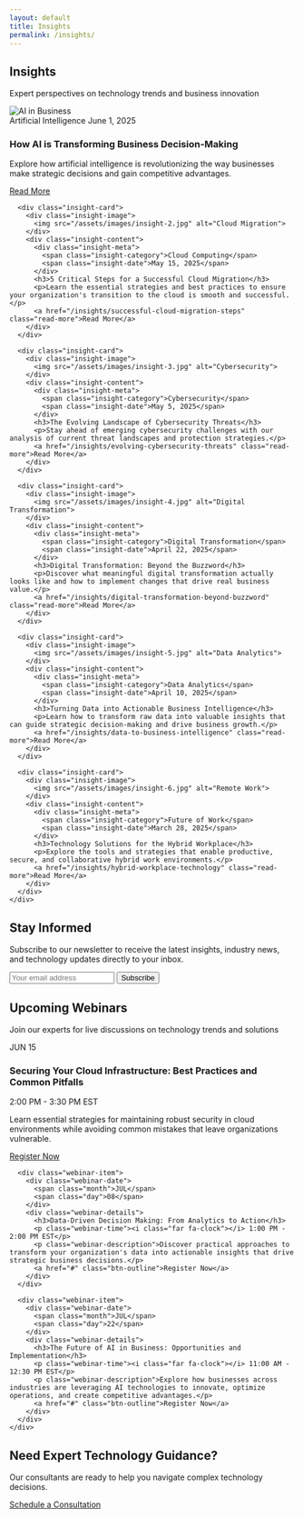 ```yaml
---
layout: default
title: Insights
permalink: /insights/
---
```


<section class="page-header">
  <div class="container">
    <div class="page-header-content">
      <h1>Insights</h1>
      <p>Expert perspectives on technology trends and business innovation</p>
    </div>
  </div>
</section>

<section class="insights-section">
  <div class="container">
    <div class="insights-grid">
      <div class="insight-card">
        <div class="insight-image">
          <img src="/assets/images/insight-1.jpg" alt="AI in Business">
        </div>
        <div class="insight-content">
          <div class="insight-meta">
            <span class="insight-category">Artificial Intelligence</span>
            <span class="insight-date">June 1, 2025</span>
          </div>
          <h3>How AI is Transforming Business Decision-Making</h3>
          <p>Explore how artificial intelligence is revolutionizing the way businesses make strategic decisions and gain competitive advantages.</p>
          <a href="/insights/ai-transforming-business-decisions" class="read-more">Read More</a>
        </div>
      </div>
      
      <div class="insight-card">
        <div class="insight-image">
          <img src="/assets/images/insight-2.jpg" alt="Cloud Migration">
        </div>
        <div class="insight-content">
          <div class="insight-meta">
            <span class="insight-category">Cloud Computing</span>
            <span class="insight-date">May 15, 2025</span>
          </div>
          <h3>5 Critical Steps for a Successful Cloud Migration</h3>
          <p>Learn the essential strategies and best practices to ensure your organization's transition to the cloud is smooth and successful.</p>
          <a href="/insights/successful-cloud-migration-steps" class="read-more">Read More</a>
        </div>
      </div>
      
      <div class="insight-card">
        <div class="insight-image">
          <img src="/assets/images/insight-3.jpg" alt="Cybersecurity">
        </div>
        <div class="insight-content">
          <div class="insight-meta">
            <span class="insight-category">Cybersecurity</span>
            <span class="insight-date">May 5, 2025</span>
          </div>
          <h3>The Evolving Landscape of Cybersecurity Threats</h3>
          <p>Stay ahead of emerging cybersecurity challenges with our analysis of current threat landscapes and protection strategies.</p>
          <a href="/insights/evolving-cybersecurity-threats" class="read-more">Read More</a>
        </div>
      </div>
      
      <div class="insight-card">
        <div class="insight-image">
          <img src="/assets/images/insight-4.jpg" alt="Digital Transformation">
        </div>
        <div class="insight-content">
          <div class="insight-meta">
            <span class="insight-category">Digital Transformation</span>
            <span class="insight-date">April 22, 2025</span>
          </div>
          <h3>Digital Transformation: Beyond the Buzzword</h3>
          <p>Discover what meaningful digital transformation actually looks like and how to implement changes that drive real business value.</p>
          <a href="/insights/digital-transformation-beyond-buzzword" class="read-more">Read More</a>
        </div>
      </div>
      
      <div class="insight-card">
        <div class="insight-image">
          <img src="/assets/images/insight-5.jpg" alt="Data Analytics">
        </div>
        <div class="insight-content">
          <div class="insight-meta">
            <span class="insight-category">Data Analytics</span>
            <span class="insight-date">April 10, 2025</span>
          </div>
          <h3>Turning Data into Actionable Business Intelligence</h3>
          <p>Learn how to transform raw data into valuable insights that can guide strategic decision-making and drive business growth.</p>
          <a href="/insights/data-to-business-intelligence" class="read-more">Read More</a>
        </div>
      </div>
      
      <div class="insight-card">
        <div class="insight-image">
          <img src="/assets/images/insight-6.jpg" alt="Remote Work">
        </div>
        <div class="insight-content">
          <div class="insight-meta">
            <span class="insight-category">Future of Work</span>
            <span class="insight-date">March 28, 2025</span>
          </div>
          <h3>Technology Solutions for the Hybrid Workplace</h3>
          <p>Explore the tools and strategies that enable productive, secure, and collaborative hybrid work environments.</p>
          <a href="/insights/hybrid-workplace-technology" class="read-more">Read More</a>
        </div>
      </div>
    </div>
  </div>
</section>

<section class="newsletter">
  <div class="container">
    <div class="newsletter-content">
      <div class="newsletter-info">
        <h2>Stay Informed</h2>
        <p>Subscribe to our newsletter to receive the latest insights, industry news, and technology updates directly to your inbox.</p>
      </div>
      <div class="newsletter-form">
        <form action="#" method="POST">
          <div class="form-group">
            <input type="email" placeholder="Your email address" required>
            <button type="submit" class="btn-primary">Subscribe</button>
          </div>
        </form>
      </div>
    </div>
  </div>
</section>

<section class="webinars-section">
  <div class="container">
    <div class="section-header">
      <h2>Upcoming Webinars</h2>
      <p>Join our experts for live discussions on technology trends and solutions</p>
    </div>
    <div class="webinars-list">
      <div class="webinar-item">
        <div class="webinar-date">
          <span class="month">JUN</span>
          <span class="day">15</span>
        </div>
        <div class="webinar-details">
          <h3>Securing Your Cloud Infrastructure: Best Practices and Common Pitfalls</h3>
          <p class="webinar-time"><i class="far fa-clock"></i> 2:00 PM - 3:30 PM EST</p>
          <p class="webinar-description">Learn essential strategies for maintaining robust security in cloud environments while avoiding common mistakes that leave organizations vulnerable.</p>
          <a href="#" class="btn-outline">Register Now</a>
        </div>
      </div>
      
      <div class="webinar-item">
        <div class="webinar-date">
          <span class="month">JUL</span>
          <span class="day">08</span>
        </div>
        <div class="webinar-details">
          <h3>Data-Driven Decision Making: From Analytics to Action</h3>
          <p class="webinar-time"><i class="far fa-clock"></i> 1:00 PM - 2:00 PM EST</p>
          <p class="webinar-description">Discover practical approaches to transform your organization's data into actionable insights that drive strategic business decisions.</p>
          <a href="#" class="btn-outline">Register Now</a>
        </div>
      </div>
      
      <div class="webinar-item">
        <div class="webinar-date">
          <span class="month">JUL</span>
          <span class="day">22</span>
        </div>
        <div class="webinar-details">
          <h3>The Future of AI in Business: Opportunities and Implementation</h3>
          <p class="webinar-time"><i class="far fa-clock"></i> 11:00 AM - 12:30 PM EST</p>
          <p class="webinar-description">Explore how businesses across industries are leveraging AI technologies to innovate, optimize operations, and create competitive advantages.</p>
          <a href="#" class="btn-outline">Register Now</a>
        </div>
      </div>
    </div>
  </div>
</section>

<section class="cta">
  <div class="container">
    <div class="cta-content">
      <h2>Need Expert Technology Guidance?</h2>
      <p>Our consultants are ready to help you navigate complex technology decisions.</p>
      <a href="/contact" class="btn-primary">Schedule a Consultation</a>
    </div>
  </div>
</section>
